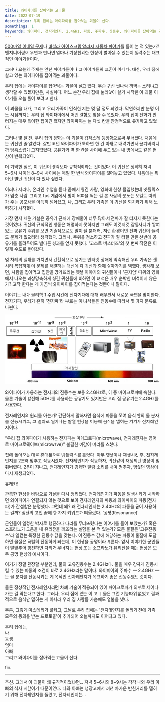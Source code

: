 ```yaml
---
title: 와이파이를 잡아먹는 고ㅣ물  
date: 2022-07-19  
description: 우리 집에는 와이파이를 잡아먹는 괴물이 산다.  
somethings: 1  
keywords: 와이파이, 전자레인지, 2.4GHz, 파동, 주파수, 진동수, 와이파이를 잡아먹는 괴물
---
```


[500마일 이메일 문제](https://edykim.com/ko/post/500-mile-email-problem/)나 [바닐라 아이스크림 알러지 자동차 이야기](https://www.clien.net/service/board/park/14924850)를 들어 본 적 있는가? 엔지니어링이 우연과 만나면 얼마나 기상천외한 현상이 벌어질 수 있는지 알려주는 대표적인 이야기들이다.

그러나 오늘의 주제는 앞선 이야기들이나 그 이야기들의 교훈이 아니다. 대신, 우리 집에 살고 있는 와이파이를 잡아먹는 괴물이다.

우리 집에는 와이파이를 잡아먹는 괴물이 살고 있다. 무슨 귀신 씻나락 까먹는 소리냐고 생각할 수 있겠지만은, 사실이다. 어느 순간 우리 집에 눌러앉아 살기 시작한 이 괴물 이야기를 오늘 풀어 보려고 한다.

이 괴물을 내가, 그리고 우리 가족이 인식한 지는 몇 달 정도 되었다. 막연하지만 분명 어느 시점까지는 우리 집 와이파이에서 어떤 결함도 찾을 수 없었다. 우리 집이 전화가 안 터지는 매우 특이한 집이긴 했지만 와이파이는 늘 다섯 칸을 안정적으로 유지하고 있었다.

그러나 몇 달 전, 우리 집의 평화는 이 괴물이 갑작스레 등장함으로써 무너졌다. 처음에는 귀신인 줄 알았다. 잘만 되던 와이파이가 툭하면 한 칸 아래로 내려가면서 끊겨버리니까 당혹스럽기 그지없었다. 공유기와 벽 한 칸을 사이에 두고 있는 내 방에서도 같은 현상이 반복되었다.

더 기막힌 점은, 이 귀신이 생각보다 규칙적이라는 것이었다. 이 귀신은 정확히 저녁 5\~6시 사이와 8\~9시 사이에는 매일 한 번씩 와이파이를 끊어놓고 있었다. 처음에는 뭐 이런 별난 귀신이 다 있나 싶었다.

이러나 저러나, 온라인 수업을 듣다 줌에서 튕긴 사람, 영화에 한창 몰입했는데 넷플릭스가 멈춘 사람, 그리고 fps 게임에서 핑이 500을 찍는 걸 본 사람의 분노는 오컬트 따위가 주는 공포감을 아득히 넘어섰고, 나, 그리고 우리 가족은 이 귀신을 퇴치하기 위해 노력하기 시작했다.

가장 먼저 세운 가설은 공유기 근처에 장애물이 너무 많아서 전파가 잘 터지지 못한다는 것이었다. 귀신의 규칙적인 행동은 해명하지 못하지만 그래도 이것저것 잡동사니가 쌓여 있는 공유기 주위를 보면 기술적으로도 말이 될 뿐더러, 저런 환경이면 진짜 귀신이 들려도 문제가 없으리라 생각했다. 그러나, 주위를 청소하고 전파가 잘 터질 만한 선반에 공유기를 올려두어도 별다른 성과를 얻지 못했다. '고스트 버스터즈'의 첫 번째 작전은 이렇게 수포로 돌아갔다.

몇 차례의 실패를 거치면서 간헐적으로 생기는 인터넷 장애에 익숙해진 우리 가족은 괜시리 복잡하게 이 문제를 해결하는 대신에 이 귀신과 함께 살아가기를 택했다. 생각해 보면, 사람을 잡아먹고 집안을 망가뜨리는 옛날 이야기의 귀신들이나 '곤지암' 따위의 영화에서 나오는 괴상망측하게 생긴 귀신들에 비하면 이 녀석은 매우 순박한 녀석이지 않은가? 고작 한다는 게 가끔씩 와이파이를 잡아먹는다는 것뿐이니 말이다.

이야기는 내가 물리학 1 수업 시간에 전자기파에 대해 배우면서 새로운 국면을 맞이한다. 전자기파, 우리가 흔히 '전자파'라 부르는 이 녀석들은 진동수에 따라서 몇 가지 분류로 나뉜다.

![전자기파 스펙트럼 - 자바실험실(javalab.org)](./spectrum_electromagnetic_radiation_c.jpeg)

와이파이가 사용하는 전자파의 진동수는 보통 2.4GHz로, 이 중 마이크로파에 속한다. 물론 기술이 발전해 5GHz를 사용하는 공유기도 있지만은 우리 집 공유기는 2.4GHz를 사용한다.

전자레인지의 원리를 아는가? 간단하게 말하자면 음식에 파동을 쪼여 음식 안의 물 분자를 진동시키고, 그 결과로 일어나는 발열 현상을 이용해 음식을 뎁히는 기기가 전자레인지이다.

“우리 집 와이파이가 사용하는 전자파는 마이크로파(microwave), 전자레인지는 영어로 마이크로웨이브(microwave)” 불길한 예감이 머리를 스쳤다.

집에 돌아오는 대로 휴대폰으로 넷플릭스를 틀었다. 아무 영상이나 재생시킨 후, 전자레인지를 2분에 맞추고 작동시켰다. 전자레인지가 작동하자, 귀신같이 재생되던 영상이 멈춰버렸다. 2분이 지나고, 전자레인지가 경쾌한 알람 소리를 내며 멈추자, 멈췄던 영상이 다시 재생되었다.

유레카!

관측한 현상을 바탕으로 가설을 다시 정리했다. 전자레인지가 파동을 발생시키기 시작하면 와이파이가 연결되지 않는 것으로 보아 전자레인지의 파동과 와이파이의 파동(전자파)가 간섭함은 분명했다. 그런데 왜? 왜 전자레인지는 2.4GHz의 파동을 굳이 사용하는 걸까? 잠깐의 고민 끝에 한 가지 키워드가 떠올랐다. ‘공명(Resonance)’

군인들이 일정한 박자로 행진하다 다리를 무너뜨렸다는 이야기를 들어 보았는가? 혹은 소프라노가 고음을 내 유리잔을 깨뜨리는 실험을 본 적 있는가? 모든 물질은 ‘고유진동수’라 일컫는 특정한 진동수 값을 갖는다. 이 진동수 값에 해당하는 파동이 물질에 도달하면 물질은 극렬히 진동하게 되는데, 이 현상을 공명이라 부른다. 앞서 이야기한 군인들이 발맞추어 행진하면 다리가 무너지는 현상 또는 소프라노가 유리잔을 깨는 현상은 모두 공명 현상의 예시이다.

여기가 정말 환장할 부분인데, 물의 고유진동수는 2.4GHz다. 물을 매우 강하게 진동시킬 수 있는 파동의 조건이 바로 2.4GHz라는 말이다. 와이파이의 주파수 — 2.4GHz —는 물 분자를 진동시키는 게 목적인 전자레인지가 목표하기 좋은 진동수였던 것이다.

물론 정상적인 전자레인지라면 차폐 기술이 적용되어 있어 마이크로파가 외부로 세어나가는 걸 막는다고 한다. 그러나, 우리 집에 있는 이 고 ㅣ물은 그런 기능따위 없었고 결과적으로 음식만 덥히는 게 아니라 우리 집 사람들 가슴에도 열불을 냈다.

무튼, 그렇게 미스테리가 풀리고, 그날로 우리 집에는 '전자레인지를 돌리기 전에 가족 모두의 동의를 받는 프로토콜'이 추가되어 오늘까지도 이어지고 있다.

우리 집에는,  
나  
동생   
엄마   
아빠    
그리고 와이파이를 잡아먹는 고물이 산다.

fin.

----

추신. 그래서 이 괴물이 왜 규칙적이었냐면… 저녁 5\~6시와 8\~9시는 각각 나와 우리 아빠의 식사 시간이기 때문이었다. 나와 아빠는 냉장고에서 꺼낸 차가운 반찬거리를 뎁히기 위해 전자레인지를 돌렸고, 전자레인지는…